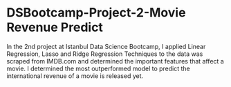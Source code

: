 # DSBootcamp-Project-2-Movie Revenue Predict

In the 2nd project at Istanbul Data Science Bootcamp, I applied Linear Regression, Lasso and Ridge Regression Techniques to the data was scraped from IMDB.com and determined the important features that affect a movie. I determined the most outperformed model to predict the international revenue of a movie is released yet.
